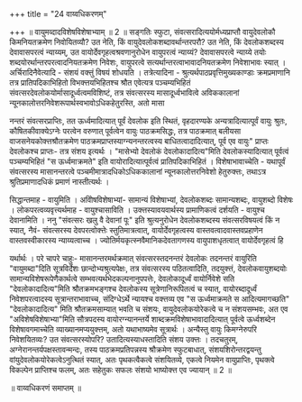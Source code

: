 +++
title = "24 वाय्वधिकरणम्"

+++
॥ वायुमव्दादविशेषविशेषाभ्याम् ॥ 2 ॥ सङ्गतिः स्फुटा, संवत्सरादित्ययोर्मध्यप्राप्तौ वायुदेवलोकौ किमनियतक्रमेण निवोयितव्यौ? उत नेति, किं वायुदेवलोकशब्दावर्थान्तरपरौ? उत नेति, किं देवलोकशब्दस्य देवावासपरत्वं न्याय्यम्, उत वायोर्देवगृहत्वश्रवणानुरोधेन वायुपरत्वं न्याय्यं? देवावासपरत्वे न्याय्ये तयोः शब्दयोरर्थान्तरपरत्वादनियतक्रमेण निवेशः, वायुपरत्वे सत्यर्थान्तरत्वाभावादनियतक्रमेण निवेशाभावः स्यात् । अर्चिरादिनैवेत्यादि - संशयं वक्त्तुं विषयं शोधयति । तत्रेत्यादिना - श्रुत्यर्थपाठप्रवृत्तिमुख्यकाण्डाः क्रमप्रमाणानि तत्र प्रातिपदिकाभिहितो विभक्त्तयभिहितश्च श्रौत एवेत्यत्र पञ्चम्यभिहितं संवत्सरदेवलोकयोर्मासादूर्ध्वत्वमविशिष्टं, तत्र संवत्सरस्य मासादूर्ध्वभावित्वे अविककालानां न्यूनकालोत्तरनिवेशरूपार्थस्वभावोऽधिकहेतुरस्ति, अतो मासा

नन्तरं संवत्सरप्राप्तिः, तत ऊर्ध्वमादित्यात् पूर्वं देवलोक इति स्थितं, वृहदारण्यके अन्यत्रादित्यात्पूर्वं वायुः श्रुतः, कौषितकीवाक्येऽग्नेः परत्वेन वरुणात् पूर्वत्वेन वायुः पाठक्रमसिद्धः, तत्र पाठक्रमात् बलीयसा वाजसनेयकोक्त्तश्रौतक्रमेण पाठक्रमप्राप्तस्याग्न्यनन्तरत्वस्य बाधितत्वादादित्यात्, पूर्व एव वायुः" प्राप्तः देवलोकश्च प्राप्तः- तत्र संशय इत्यर्थः । "मासेभ्यो देवलोकं देवलोकादादित्य"मिति देवलोकस्यादित्यात् पूर्वत्वं पञ्चम्यभिहितं "स ऊर्ध्वमाक्रमते" इति वायोरादित्यात्पूर्वत्वं प्रातिपदिकाभिहितं । विशेषाभावाच्चेति - यथापूर्वं संवत्सरस्य मासानन्तरत्वे पञ्चमीमात्रादधिकोऽधिककालानां न्यूनकालोत्तरनिवेशो हेतुरुक्त्तः, तथाऽत्र श्रुतिप्रमाणादधिकं प्रमाणं नास्तीत्यर्थः ।

सिद्धान्तमाह - वायुमिति । अविोषविशेषाभ्यां- सामान्यं विशेषाभ्यां, देवलोकशब्दः सामान्यशब्दः, वायुशब्दो विशेषः । लोकपरत्वव्यवृत्त्यर्थमाह - वायुश्चासाविति । उक्त्तस्यावयवार्थस्य प्रामाणिकत्वं दर्शयति - वायुश्च देवानामिति । ननु "संवत्सरः खलु वै देवानां पूः" इति श्रुत्यनुरोधेन देवलोकशब्दस्य संवत्सरविषयत्वं किं न स्यात्, नैवं- संवत्सरस्य देवपरत्वोक्त्तेः स्तुतिमात्रत्वात्, वायोर्देवगृहत्वस्य वास्तवत्वादवास्तवप्रहाणेन वास्तवस्वीकारस्य न्याय्यत्वाच्च । ज्योतिर्मयकृत्स्नवैमानिकदेवतागणस्य वायुपाशधृतत्वात् वायोर्देवगृहत्वं हि

यर्थार्थः । परे चापरे चाहुः- मासानन्तरमर्थक्रमात् संवत्सरस्तदनन्तरं देवलोकः तदनन्तरं वायुरिति "वायुमब्दा"दिति सूत्रविर्देशः छान्दोभ्यश्रुत्यपेक्षः, तत्र संवत्सरस्य पठितत्वादिति, तदयुक्त्तं, देवलोकवायुशब्दयोः सामान्यविशेषरूपेणैकार्थत्वे सम्भवत्यर्थभेदकल्पनानुपपत्तेः, देवलोकादूर्ध्वं वायोर्निवेशे सति "देवलोकादादित्य"मिति श्रौतक्रमभङ्गश्च देवलोकस्य सूत्रेणानिरूपितत्वं च स्यात्, वायोरब्दादूर्ध्वं निवेशपरत्वादस्य सूत्रान्तराभावाच्च, संदिग्धेऽर्थे न्यायश्च वक्त्तव्य एव "स ऊर्ध्वमाक्रमते स आदित्यमागच्छति" "देवलोकादादित्य" मिति श्रौतक्रमसाम्यात् भवति च संशयः, वायुदेवलोकयोरेकत्वे च न संशयसम्भवः, अत एव "अविशेषविशेषाभ्या"मिति सौत्रपदस्य वायोरग्न्यानन्तर्ये शाब्दक्रमविशेषाभावादादित्यात् पूर्वत्वे ऊर्ध्वशब्देन विशेषावगमाच्चेति व्याख्यानमप्ययुक्त्तम्, अतो यथाभाष्यमेव सूत्रार्थः । अन्यैस्तु वायुः किमग्नेरुपरि निवेशयितव्यः? उत संवत्सरस्योपरि? उतादित्यस्याधस्तादिति संशय उक्त्तः । तदचतुरम्, अग्नेरानन्तर्यपक्षस्तावन्मन्दः, तस्य पाठक्रमप्रतिपन्नस्य श्रौक्रमेण स्फुटबाधात्, संशयशिरोन्तरद्वयन्तु वांयुदेवलोकयोरेकत्वेऽनुत्थितं स्यात्, अतः पृथकत्वैकत्वे संशयितव्ये, एकत्वे नियमेन वायुप्राप्तिः, पृथक्त्वे विकल्पेन प्राप्तिश्च फलम्, अतः सहेतुकः सफलः संशयो भाष्योक्त्त एव ज्यायान् ॥ 2 ॥

॥ वाय्वधिकरणं समाप्तम् ॥

